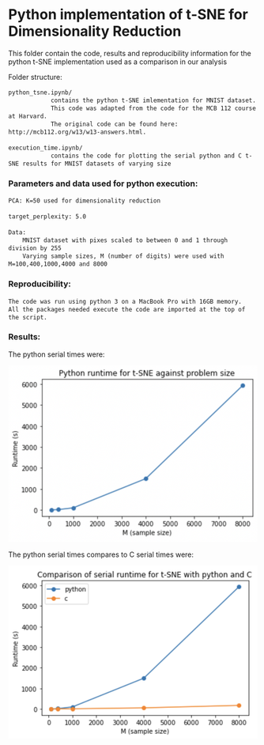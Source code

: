 # Python implementation of t-SNE for Dimensionality Reduction 

This folder contain the code, results and reproducibility information for the python t-SNE implementation used as a comparison in our analysis

Folder structure:

	python_tsne.ipynb/
				contains the python t-SNE imlementation for MNIST dataset. 
				This code was adapted from the code for the MCB 112 course at Harvard. 
				The original code can be found here: http://mcb112.org/w13/w13-answers.html.

	execution_time.ipynb/ 
				contains the code for plotting the serial python and C t-SNE results for MNIST datasets of varying size

### Parameters and data used for python execution:

	PCA: K=50 used for dimensionality reduction

	target_perplexity: 5.0

	Data: 
		MNIST dataset with pixes scaled to between 0 and 1 through division by 255
		Varying sample sizes, M (number of digits) were used with M=100,400,1000,4000 and 8000


### Reproducibility:

	The code was run using python 3 on a MacBook Pro with 16GB memory. 
	All the packages needed execute the code are imported at the top of the script.
	
### Results:

The python serial times were:

![image](./figures/python_serial.png)   
	
The python serial times compares to C serial times were:
	
![image](./figures/python_c_comparison_serial.png)   
	
